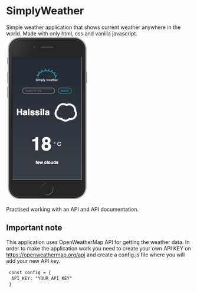 # SimplyWeather
Simple weather application that shows current weather anywhere in the world.
Made with only html, css and vanilla javascript.  
![image of the app](simplyW.png)

Practised working with an API and API documentation. 

## Important note
This application uses OpenWeatherMap API for getting the weather data.
In order to make the application work you need to create your own API KEY on https://openweathermap.org/api
and create a config.js file where you will add your new API key.  
```
 const config = {  
  API_KEY: "YOUR_API_KEY"  
 }
 ```
